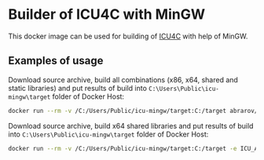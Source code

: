 # Builder of ICU4C with MinGW

This docker image can be used for building of [ICU4C](http://site.icu-project.org/) with help of MinGW.

## Examples of usage

Download source archive, build all combinations (x86, x64, shared and static libraries) and put results of build into 
`C:\Users\Public\icu-mingw\target` folder of Docker Host:  

```bash
docker run --rm -v /C:/Users/Public/icu-mingw/target:C:/target abrarov/icu-mingw
```

Download source archive, build x64 shared libraries and put results of build into `C:\Users\Public\icu-mingw\target` 
folder of Docker Host:
 
```bash
docker run --rm -v /C:/Users/Public/icu-mingw/target:C:/target -e ICU_ADDRESS_MODEL=64 -e ICU_LINKAGE=shared abrarov/icu-mingw
```